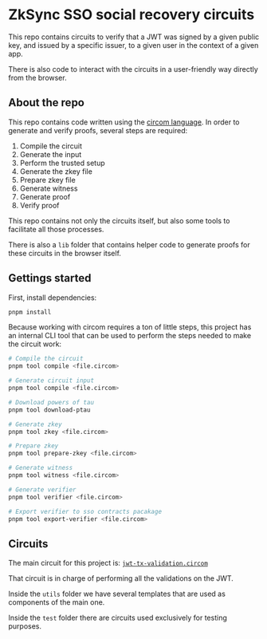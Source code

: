 # ZkSync SSO social recovery circuits

This repo contains circuits to verify that a JWT was signed
by a given public key, and issued by a specific issuer,
to a given user in the context of a given app.

There is also code to interact with the circuits in a user-friendly way directly
from the browser.

## About the repo

This repo contains code written using the [circom language](https://docs.circom.io/).
In order to generate and verify proofs, several steps are required:

1. Compile the circuit
2. Generate the input
3. Perform the trusted setup
4. Generate the zkey file
5. Prepare zkey file
6. Generate witness
7. Generate proof
8. Verify proof

This repo contains not only the circuits itself, but also
some tools to facilitate all those processes.

There is also a `lib` folder that contains helper
code to generate proofs for these circuits in the browser itself.

## Gettings started

First, install dependencies:

```bash
pnpm install
```

Because working with circom requires a ton of little steps, this
project has an internal CLI tool that can be used to perform
the steps needed to make the circuit work:

```bash
# Compile the circuit
pnpm tool compile <file.circom>

# Generate circuit input
pnpm tool compile <file.circom>

# Download powers of tau
pnpm tool download-ptau

# Generate zkey
pnpm tool zkey <file.circom>

# Prepare zkey
pnpm tool prepare-zkey <file.circom>

# Generate witness
pnpm tool witness <file.circom>

# Generate verifier
pnpm tool verifier <file.circom>

# Export verifier to sso contracts pacakage
pnpm tool export-verifier <file.circom>
```

## Circuits

The main circuit for this project is: [`jwt-tx-validation.circom`](./jwt-tx-validation.circom)

That circuit is in charge of performing all the validations on the JWT.

Inside the `utils` folder we have several templates that are used
as components of the main one.

Inside the `test` folder there are circuits used exclusively for testing purposes.
